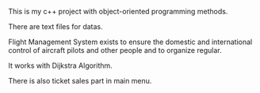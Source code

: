 This is my c++ project with object-oriented programming methods.

There are text files for datas.

Flight Management System exists to ensure the domestic and international control of aircraft pilots and other people and to organize regular.

It works with Dijkstra Algorithm.

There is also ticket sales part in main menu.
